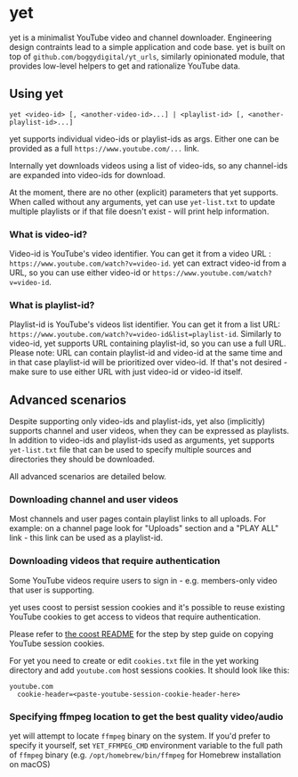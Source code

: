 # yet
yet is a minimalist YouTube video and channel downloader. Engineering design contraints lead to a simple application and code base. yet is built on top of `github.com/boggydigital/yt_urls`, similarly opinionated module, that provides low-level helpers to get and rationalize YouTube data.

## Using yet

```shell
yet <video-id> [, <another-video-id>...] | <playlist-id> [, <another-playlist-id>...]
```

yet supports individual video-ids or playlist-ids as args. Either one can be provided as a full `https://www.youtube.com/...` link.

Internally yet downloads videos using a list of video-ids, so any channel-ids are expanded into video-ids for download.

At the moment, there are no other (explicit) parameters that yet supports. When called without any arguments, yet can use `yet-list.txt` to update multiple playlists or if that file doesn't exist - will print help information.

### What is video-id?

Video-id is YouTube's video identifier. You can get it from a video URL : `https://www.youtube.com/watch?v=video-id`. yet can extract video-id from a URL, so you can use either video-id or `https://www.youtube.com/watch?v=video-id`.

### What is playlist-id?

Playlist-id is YouTube's videos list identifier. You can get it from a list URL: `https://www.youtube.com/watch?v=video-id&list=playlist-id`. Similarly to video-id, yet supports URL containing playlist-id, so you can use a full URL. Please note: URL can contain playlist-id and video-id at the same time and in that case playlist-id will be prioritized over video-id. If that's not desired - make sure to use either URL with just video-id or video-id itself.

## Advanced scenarios

Despite supporting only video-ids and playlist-ids, yet also (implicitly) supports channel and user videos, when they can be expressed as playlists. In addition to video-ids and playlist-ids used as arguments, yet supports `yet-list.txt` file that can be used to specify multiple sources and directories they should be downloaded. 

All advanced scenarios are detailed below. 

### Downloading channel and user videos

Most channels and user pages contain playlist links to all uploads. For example: on a channel page look for "Uploads" section and a "PLAY ALL" link - this link can be used as a playlist-id.

### Downloading videos that require authentication

Some YouTube videos require users to sign in - e.g. members-only video that user is supporting.

yet uses coost to persist session cookies and it's possible to reuse existing YouTube cookies to get access to videos that require authentication. 

Please refer to [the coost README](https://github.com/boggydigital/coost#copying-session-cookies-from-an-existing-browser-session) for the step by step guide on copying YouTube session cookies.

For yet you need to create or edit `cookies.txt` file in the yet working directory and add `youtube.com` host sessions cookies. It should look like this:

```text
youtube.com
  cookie-header=<paste-youtube-session-cookie-header-here>
```
### Specifying ffmpeg location to get the best quality video/audio

yet will attempt to locate `ffmpeg` binary on the system. If you'd prefer to specify it yourself, set `YET_FFMPEG_CMD` environment variable to the full path of `ffmpeg` binary (e.g. `/opt/homebrew/bin/ffmpeg` for Homebrew installation on macOS)
